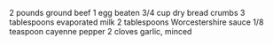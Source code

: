 2 pounds ground beef
1 egg beaten
3/4 cup dry bread crumbs
3 tablespoons evaporated milk
2 tablespoons Worcestershire sauce
1/8 teaspoon cayenne pepper
2 cloves garlic, minced